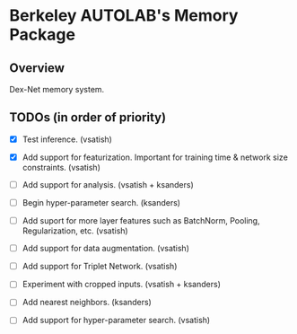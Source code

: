 # Berkeley AUTOLAB's Memory Package

## Overview
Dex-Net memory system.

## TODOs (in order of priority)
- [x] Test inference. (vsatish)
- [x] Add support for featurization. Important for training time & network size constraints. (vsatish)
- [ ] Add support for analysis. (vsatish + ksanders)
- [ ] Begin hyper-parameter search. (ksanders)
- [ ] Add suport for more layer features such as BatchNorm, Pooling, Regularization, etc. (vsatish)
- [ ] Add support for data augmentation. (vsatish)
- [ ] Add support for Triplet Network. (vsatish)
- [ ] Experiment with cropped inputs. (vsatish + ksanders)
- [ ] Add nearest neighbors. (ksanders)
- [ ] Add support for hyper-parameter search. (vsatish)

